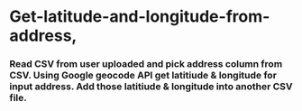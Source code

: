 # Get-latitude-and-longitude-from-address,

### Read CSV from user uploaded and pick address column from CSV. Using Google geocode API get latitiude & longitude for input address. Add those latitiude & longitude into another CSV file. 
